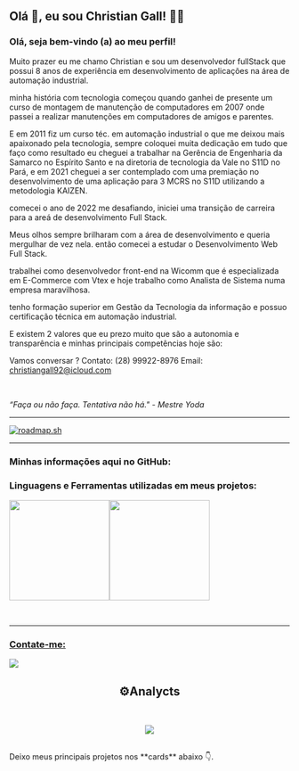 ## Olá 👋, eu sou Christian Gall! 🐱‍👤

### Olá, seja bem-vindo (a) ao meu perfil!


Muito prazer eu me chamo Christian e sou um desenvolvedor fullStack que possui 8 anos de experiência em desenvolvimento de aplicações na área de automação industrial. 

minha história com tecnologia começou quando ganhei de presente um curso de montagem de manutenção de computadores em 2007 onde passei a realizar manutenções em computadores de amigos e parentes. 

E em 2011 fiz um curso téc. em automação industrial o que me deixou mais apaixonado pela tecnologia,
sempre coloquei muita dedicação em tudo que faço como resultado eu cheguei a trabalhar na Gerência de Engenharia da Samarco no Espírito Santo e na diretoria de tecnologia da Vale no S11D no Pará, e em 2021 cheguei a ser contemplado com uma premiação no desenvolvimento de uma aplicação para 3 MCRS no S11D utilizando a metodologia KAIZEN. 

comecei o ano de 2022 me desafiando, iniciei uma transição de carreira para a areá de desenvolvimento Full Stack. 

Meus olhos sempre brilharam com a área de desenvolvimento e queria mergulhar de vez nela. então comecei a estudar o Desenvolvimento Web Full Stack.

trabalhei como desenvolvedor front-end na Wicomm que é especializada em E-Commerce com Vtex e hoje trabalho como Analista de Sistema numa empresa maravilhosa.

tenho formação superior em Gestão da Tecnologia da informação e possuo certificação técnica em automação industrial. 

E existem 2 valores que eu prezo muito que são a autonomia e transparência e minhas principais competências hoje são: 

Vamos conversar ?
Contato: (28) 99922-8976
Email: christiangall92@icloud.com

<br>

*“Faça ou não faça. Tentativa não há." - Mestre Yoda*

---

[![roadmap.sh](https://api.roadmap.sh/v1-badge/tall/64878384e4bf41c65b0490c0?variant=dark)](https://roadmap.sh)

---

### Minhas informações aqui no GitHub:
 ### Linguagens e Ferramentas utilizadas em meus projetos:


<img height="180rem" src="https://github-readme-stats.vercel.app/api?username=christ1angall&show_icons=true&theme=tokyonight&include_all_commits=true&count_private=true"/><img height="180rem" src="https://github-readme-stats.vercel.app/api/top-langs/?username=christ1angall&layout=compact&langs_count=10&theme=tokyonight"/>

<a href="https://github.com/christ1angall">
  
<br>
  
---
<div>
  
### Contate-me:

<a href="https://www.linkedin.com/in/christiangall"><img src="https://img.shields.io/badge/-LinkedIn-%230077B5?style=for-the-badge&logo=linkedin&logoColor=white"></a>

</div>
  
<h2 align="center">⚙️Analycts</h2>

<div align="center">
  
 <br>

  
  ![](https://komarev.com/ghpvc/?username=Christ1anGall)
  
  </div>
  <br>
 Deixo meus principais projetos nos **cards** abaixo 👇.

